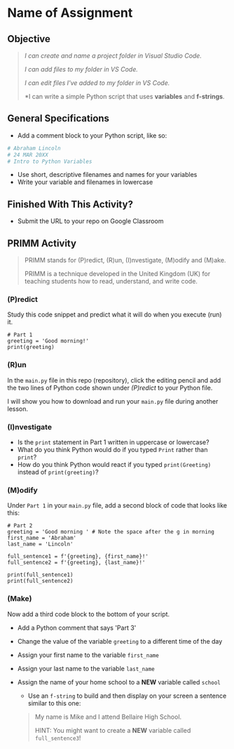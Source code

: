 
# Name of Assignment

## Objective

> *I can create and name a project folder in Visual Studio Code.*
> 
> *I can add files to my folder in VS Code.*
> 
> *I can edit files I've added to my folder in VS Code.*
>
> *I can write a simple Python script that uses **variables** and **f-strings**.

## General Specifications

- Add a comment block to your Python script, like so:
```python
# Abraham Lincoln
# 24 MAR 20XX
# Intro to Python Variables
```
- Use short, descriptive filenames and names for your variables
- Write your variable and filenames in lowercase

## Finished With This Activity?

- Submit the URL to your repo on Google Classroom


## PRIMM Activity

> PRIMM stands for (P)redict, (R)un, (I)nvestigate, (M)odify and (M)ake.
>
> PRIMM is a technique developed in the United Kingdom (UK) for teaching students how to read, understand, and write code.


### (P)redict

Study this code snippet and predict what it will do when you execute (run) it.

```
# Part 1
greeting = 'Good morning!'
print(greeting)
```

### (R)un

In the `main.py` file in this repo (repository), click the editing pencil and add the two lines of Python code shown under *(P)redict* to your Python file.

I will show you how to download and run your `main.py` file during another lesson.

### (I)nvestigate

- Is the `print` statement in Part 1 written in uppercase or lowercase?
- What do you think Python would do if you typed `Print` rather than `print`?
- How do you think Python would react if you typed `print(Greeting)` instead of `print(greeting)`?


### (M)odify

Under `Part 1` in your `main.py` file, add a second block of code that looks like this:

```
# Part 2
greeting = 'Good morning ' # Note the space after the g in morning
first_name = 'Abraham'
last_name = 'Lincoln'

full_sentence1 = f'{greeting}, {first_name}!'
full_sentence2 = f'{greeting}, {last_name}!'

print(full_sentence1)
print(full_sentence2)
```

### (Make)

Now add a third code block to the bottom of your script.
- Add a Python comment that says 'Part 3'
- Change the value of the variable `greeting` to a different time of the day
- Assign your first name to the variable `first_name`
- Assign your last name to the variable `last_name`
- Assign the name of your home school to a **NEW** variable called `school`
  -  Use an `f-string` to build and then display on your screen a sentence similar to this one:
 
  > My name is Mike and I attend Bellaire High School.
  >
  > HINT: You might want to create a **NEW** variable called `full_sentence3`!

